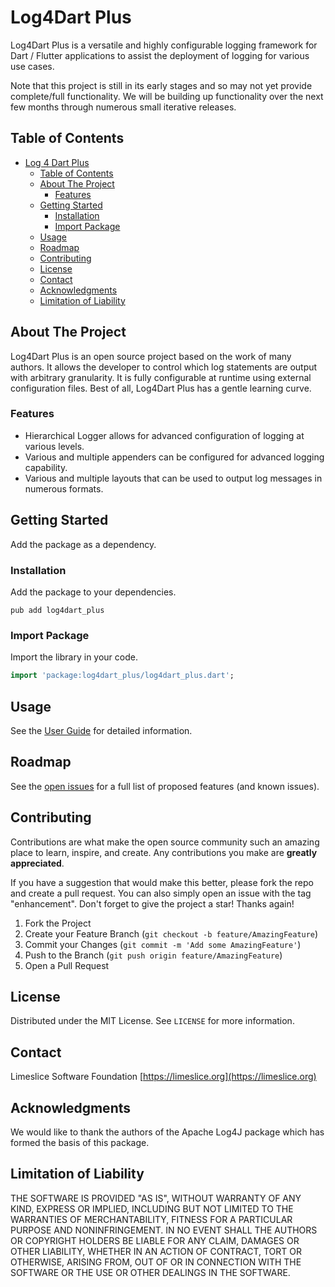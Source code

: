 # Log4Dart Plus

Log4Dart Plus is a versatile and highly configurable logging framework for Dart / Flutter applications to assist the deployment of logging for various use cases.

Note that this project is still in its early stages and so may not yet provide complete/full functionality. We will be building up functionality over the next few months through numerous small iterative releases.

## Table of Contents
- [Log 4 Dart Plus](#log4dart-plus)
  - [Table of Contents](#table-of-contents)
  - [About The Project](#about-the-project)
    - [Features](#features)
  - [Getting Started](#getting-started)
    - [Installation](#installation)
    - [Import Package](#import-package)
  - [Usage](#usage)
  - [Roadmap](#roadmap)
  - [Contributing](#contributing)
  - [License](#license)
  - [Contact](#contact)
  - [Acknowledgments](#acknowledgments)
  - [Limitation of Liability](#limitation-of-liability)


## About The Project

Log4Dart Plus is an open source project based on the work of many authors. It allows the developer to control which log statements are output with arbitrary granularity. It is fully configurable at runtime using external configuration files. Best of all, Log4Dart Plus has a gentle learning curve.

### Features
- Hierarchical Logger allows for advanced configuration of logging at various levels.
- Various and multiple appenders can be configured for advanced logging capability.
- Various and multiple layouts that can be used to output log messages in numerous formats.


## Getting Started

Add the package as a dependency.

### Installation
Add the package to your dependencies.

```
pub add log4dart_plus
```

### Import Package

Import the library in your code.

```Dart
import 'package:log4dart_plus/log4dart_plus.dart';
```

## Usage

See the [User Guide](docs/user-guide.md) for detailed information.

## Roadmap

See the [open issues](https://github.com/Limeslice-Software-Foundation/log4dart-plus/issues) for a full list of proposed features (and known issues).

## Contributing

Contributions are what make the open source community such an amazing place to learn, inspire, and create. Any contributions you make are **greatly appreciated**.

If you have a suggestion that would make this better, please fork the repo and create a pull request. You can also simply open an issue with the tag "enhancement".
Don't forget to give the project a star! Thanks again!

1. Fork the Project
2. Create your Feature Branch (`git checkout -b feature/AmazingFeature`)
3. Commit your Changes (`git commit -m 'Add some AmazingFeature'`)
4. Push to the Branch (`git push origin feature/AmazingFeature`)
5. Open a Pull Request

## License

Distributed under the MIT License. See `LICENSE` for more information.

## Contact

Limeslice Software Foundation [https://limeslice.org](https://limeslice.org)

## Acknowledgments

We would like to thank the authors of the Apache Log4J package which has formed the basis of this package.

## Limitation of Liability

THE SOFTWARE IS PROVIDED "AS IS", WITHOUT WARRANTY OF ANY KIND, EXPRESS OR
IMPLIED, INCLUDING BUT NOT LIMITED TO THE WARRANTIES OF MERCHANTABILITY,
FITNESS FOR A PARTICULAR PURPOSE AND NONINFRINGEMENT. IN NO EVENT SHALL THE
AUTHORS OR COPYRIGHT HOLDERS BE LIABLE FOR ANY CLAIM, DAMAGES OR OTHER
LIABILITY, WHETHER IN AN ACTION OF CONTRACT, TORT OR OTHERWISE, ARISING FROM,
OUT OF OR IN CONNECTION WITH THE SOFTWARE OR THE USE OR OTHER DEALINGS IN THE
SOFTWARE.
